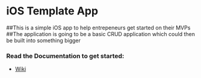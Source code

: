 # iOS Template App
##This is a simple iOS app to help entrepeneurs get started on their MVPs
##The application is going to be a basic CRUD application which could then be built into something bigger 
### Read the Documentation to get started:
  - [Wiki](https://github.com/umich-software-prototyping-clinic/ios-app/wiki)
